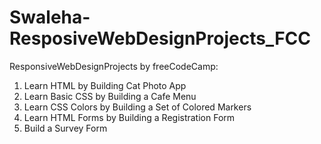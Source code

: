 # Swaleha-ResposiveWebDesignProjects_FCC 

ResponsiveWebDesignProjects by freeCodeCamp:

1. Learn HTML by Building Cat Photo App
2. Learn Basic CSS by Building a Cafe Menu
3. Learn CSS Colors by Building a Set of Colored Markers
4. Learn HTML Forms by Building a Registration Form
5. Build a Survey Form 
